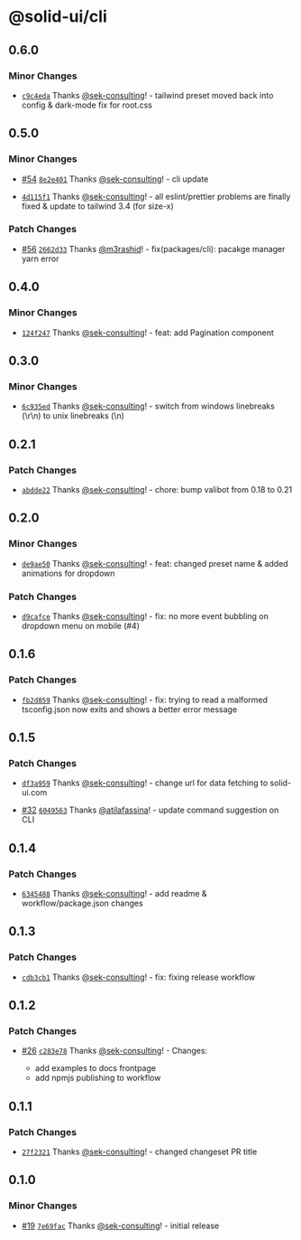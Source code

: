 # @solid-ui/cli

## 0.6.0

### Minor Changes

- [`c9c4eda`](https://github.com/sek-consulting/solid-ui/commit/c9c4eda96deda495801cdf35a595157f53a11d61) Thanks [@sek-consulting](https://github.com/sek-consulting)! - tailwind preset moved back into config & dark-mode fix for root.css

## 0.5.0

### Minor Changes

- [#54](https://github.com/sek-consulting/solid-ui/pull/54) [`8e2e401`](https://github.com/sek-consulting/solid-ui/commit/8e2e4019d04cd0f62b50e453c10250e4e2fcd342) Thanks [@sek-consulting](https://github.com/sek-consulting)! - cli update

- [`4d115f1`](https://github.com/sek-consulting/solid-ui/commit/4d115f1498579e447ac2bef35f228a6682f455b1) Thanks [@sek-consulting](https://github.com/sek-consulting)! - all eslint/prettier problems are finally fixed & update to tailwind 3.4 (for size-x)

### Patch Changes

- [#56](https://github.com/sek-consulting/solid-ui/pull/56) [`2662d33`](https://github.com/sek-consulting/solid-ui/commit/2662d3346f39982f251f0b3afb1c18dfd64dbd3e) Thanks [@m3rashid](https://github.com/m3rashid)! - fix(packages/cli): pacakge manager yarn error

## 0.4.0

### Minor Changes

- [`124f247`](https://github.com/sek-consulting/solid-ui/commit/124f247bbf506d9142575ad6c7cbe86bb7b85ac4) Thanks [@sek-consulting](https://github.com/sek-consulting)! - feat: add Pagination component

## 0.3.0

### Minor Changes

- [`6c935ed`](https://github.com/sek-consulting/solid-ui/commit/6c935ed5ded57937770a7e025424b8368f997b7a) Thanks [@sek-consulting](https://github.com/sek-consulting)! - switch from windows linebreaks (\r\n) to unix linebreaks (\n)

## 0.2.1

### Patch Changes

- [`abdde22`](https://github.com/sek-consulting/solid-ui/commit/abdde223f6b83690c9d18787b26976a57af30a38) Thanks [@sek-consulting](https://github.com/sek-consulting)! - chore: bump valibot from 0.18 to 0.21

## 0.2.0

### Minor Changes

- [`de9ae50`](https://github.com/sek-consulting/solid-ui/commit/de9ae5010cb009d4b4ee82f687f91d1f6be663c8) Thanks [@sek-consulting](https://github.com/sek-consulting)! - feat: changed preset name & added animations for dropdown

### Patch Changes

- [`d9cafce`](https://github.com/sek-consulting/solid-ui/commit/d9cafcef3966bafc5ff315636efe1fad2d8eb155) Thanks [@sek-consulting](https://github.com/sek-consulting)! - fix: no more event bubbling on dropdown menu on mobile (#4)

## 0.1.6

### Patch Changes

- [`fb2d859`](https://github.com/sek-consulting/solid-ui/commit/fb2d8590ca452eeb9319a7adc621f54d941225f7) Thanks [@sek-consulting](https://github.com/sek-consulting)! - fix: trying to read a malformed tsconfig.json now exits and shows a better error message

## 0.1.5

### Patch Changes

- [`df3a959`](https://github.com/sek-consulting/solid-ui/commit/df3a959c56a670a534b6c773e06828b922c0ccc8) Thanks [@sek-consulting](https://github.com/sek-consulting)! - change url for data fetching to solid-ui.com

- [#32](https://github.com/sek-consulting/solid-ui/pull/32) [`6049563`](https://github.com/sek-consulting/solid-ui/commit/6049563beea11c2308765e17f73ad1acc9dd1b50) Thanks [@atilafassina](https://github.com/atilafassina)! - update command suggestion on CLI

## 0.1.4

### Patch Changes

- [`6345488`](https://github.com/sek-consulting/solid-ui/commit/6345488ffd33a6a39a33e9827d9afc9528eaa556) Thanks [@sek-consulting](https://github.com/sek-consulting)! - add readme & workflow/package.json changes

## 0.1.3

### Patch Changes

- [`cdb3cb1`](https://github.com/sek-consulting/solid-ui/commit/cdb3cb12116790a170b64186432340d91821157e) Thanks [@sek-consulting](https://github.com/sek-consulting)! - fix: fixing release workflow

## 0.1.2

### Patch Changes

- [#26](https://github.com/sek-consulting/solid-ui/pull/26) [`c283e78`](https://github.com/sek-consulting/solid-ui/commit/c283e78feeba71a3cfcd3dac0464bd66ad8d6c29) Thanks [@sek-consulting](https://github.com/sek-consulting)! - Changes:

  - add examples to docs frontpage
  - add npmjs publishing to workflow

## 0.1.1

### Patch Changes

- [`27f2321`](https://github.com/sek-consulting/solid-ui/commit/27f23214bf912ab4ea828a04298503643094f6c6) Thanks [@sek-consulting](https://github.com/sek-consulting)! - changed changeset PR title

## 0.1.0

### Minor Changes

- [#19](https://github.com/sek-consulting/solid-ui-components/pull/19) [`7e69fac`](https://github.com/sek-consulting/solid-ui-components/commit/7e69fac95dc6e3e90ca8f0271ae9a2c5751df0de) Thanks [@sek-consulting](https://github.com/sek-consulting)! - initial release
